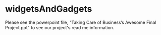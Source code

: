 # widgetsAndGadgets

Please see the powerpoint file, "Taking Care of Business’s Awesome Final Project.ppt" to see our project's read me information. 
